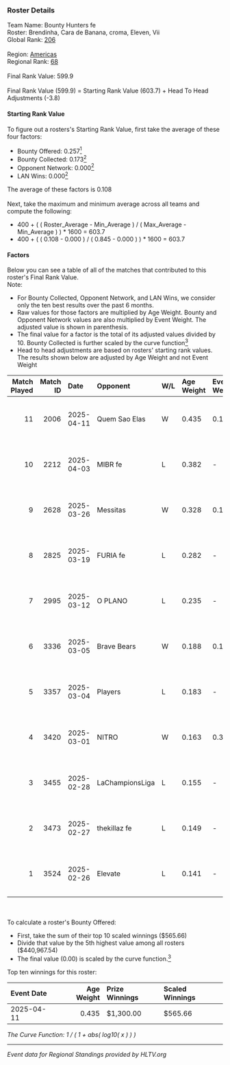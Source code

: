 ### Roster Details<br />
Team Name: Bounty Hunters fe<br />
Roster: Brendinha, Cara de Banana, croma, Eleven, Vii<br />
Global Rank: [206](../../standings_global_2025_08_04.md)<br />
<br />
Region: [Americas]( ../../standings_americas_2025_08_04.md)<br />
Regional Rank: [68]( ../../standings_americas_2025_08_04.md)<br />
<br />
Final Rank Value:  599.9<br />
<br />
Final Rank Value (599.9) = Starting Rank Value (603.7) + Head To Head Adjustments (-3.8)<br />

#### Starting Rank Value<br />
To figure out a rosters's Starting Rank Value, first take the average of these four factors:<br />
- Bounty Offered: 0.257[<sup>1</sup>](#table2)
- Bounty Collected: 0.173[<sup>2</sup>](#table1)
- Opponent Network: 0.000[<sup>2</sup>](#table1)
- LAN Wins: 0.000[<sup>2</sup>](#table1)

The average of these factors is 0.108<br />
<br />
Next, take the maximum and minimum average across all teams and compute the following:<br />
- 400 + ( ( Roster_Average - Min_Average ) / ( Max_Average - Min_Average ) ) * 1600 = 603.7
- 400 + ( ( 0.108 - 0.000 ) / ( 0.845 - 0.000 ) ) * 1600 = 603.7


#### Factors<br />
Below you can see a table of all of the matches that contributed to this roster's Final Rank Value.<br />
Note:<br />

- For Bounty Collected, Opponent Network, and LAN Wins, we consider only the ten best results over the past 6 months.
- Raw values for those factors are multiplied by Age Weight. Bounty and Opponent Network values are also multiplied by Event Weight. The adjusted value is shown in parenthesis.
- The final value for a factor is the total of its adjusted values divided by 10. Bounty Collected is further scaled by the curve function[<sup>3</sup>](#curveFunction)
- Head to head adjustments are based on rosters' starting rank values. The results shown below are adjusted by Age Weight and not Event Weight
<span id="table1"></span><br />


| Match Played | Match ID | Date       | Opponent        | W/L | Age Weight | Event Weight | Bounty Collected | Opponent Network | LAN Wins  | H2H Adj. | Roster                                          |
| -: | -: | :- | :- | :- | :- | :- | :- | :- | :- | -: | :- |
|           11 |     2006 | 2025-04-11 | Quem Sao Elas   | W   | 0.435      | 0.143        | 0.001 (0.000)    | 0.042 (0.003)    | 0 (0.000) |     7.09 | Brendinha, Cara de Banana, croma, Eleven, Vii   |
|           10 |     2212 | 2025-04-03 | MIBR fe         | L   | 0.382      | -            | -                | -                | -         |    -4.86 | Brendinha, Cara de Banana, Dynasty, Eleven, Vii |
|            9 |     2628 | 2025-03-26 | Messitas        | W   | 0.328      | 0.143        | 0.001 (0.000)    | 0.012 (0.001)    | 0 (0.000) |     5.06 | Brendinha, Cara de Banana, Dynasty, Eleven, Vii |
|            8 |     2825 | 2025-03-19 | FURIA fe        | L   | 0.282      | -            | -                | -                | -         |    -0.96 | Brendinha, Cara de Banana, Dynasty, Eleven, Vii |
|            7 |     2995 | 2025-03-12 | O PLANO         | L   | 0.235      | -            | -                | -                | -         |    -3.54 | Brendinha, Cara de Banana, Dynasty, Eleven, Vii |
|            6 |     3336 | 2025-03-05 | Brave Bears     | W   | 0.188      | 0.143        | 0.001 (0.000)    | 0.000 (0.000)    | 0 (0.000) |     2.33 | Brendinha, Cara de Banana, Dynasty, Eleven, Vii |
|            5 |     3357 | 2025-03-04 | Players         | L   | 0.183      | -            | -                | -                | -         |    -2.41 | Brendinha, Cara de Banana, Dynasty, Eleven, Vii |
|            4 |     3420 | 2025-03-01 | NITRO           | W   | 0.163      | 0.371        | 0.000 (0.000)    | 0.002 (0.000)    | 0 (0.000) |     1.65 | Brendinha, Cara de Banana, Dynasty, Eleven, Vii |
|            3 |     3455 | 2025-02-28 | LaChampionsLiga | L   | 0.155      | -            | -                | -                | -         |    -3.11 | Brendinha, Cara de Banana, Dynasty, Eleven, Vii |
|            2 |     3473 | 2025-02-27 | thekillaz fe    | L   | 0.149      | -            | -                | -                | -         |    -2.33 | Brendinha, Cara de Banana, Dynasty, Eleven, Vii |
|            1 |     3524 | 2025-02-26 | Elevate         | L   | 0.141      | -            | -                | -                | -         |    -2.74 | Brendinha, Cara de Banana, Dynasty, Eleven, Vii |

<br />
<span id="table2"></span><br />
To calculate a roster's Bounty Offered:<br />

- First, take the sum of their top 10 scaled winnings ($565.66)
- Divide that value by the 5th highest value among all rosters ($440,967.54)
- The final value (0.00) is scaled by the curve function.[<sup>3</sup>](#curveFunction)

Top ten winnings for this roster:<br />

| Event Date | Age Weight | Prize Winnings | Scaled Winnings |
| :- | -: | :- | :- |
| 2025-04-11 |      0.435 | $1,300.00      | $565.66         |


<span id="curveFunction"></span>_The Curve Function: 1 / ( 1 + abs( log10( x ) ) )_<br />

---
_Event data for Regional Standings provided by HLTV.org_<br />
